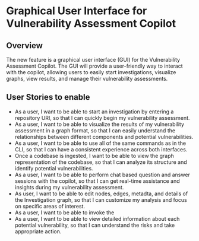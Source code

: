 # Graphical User Interface for Vulnerability Assessment Copilot

## Overview

The new feature is a graphical user interface (GUI) for the Vulnerability Assessment Copilot. The GUI will provide a user-friendly way to interact with the copilot, allowing users to easily start investigations, visualize graphs, view results, and manage their vulnerability assessments. 

## User Stories to enable
- As a user, I want to be able to start an investigation by entering a repository URI, so that I can quickly begin my vulnerability assessment.
- As a user, I want to be able to visualize the results of my vulnerability assessment in a graph format, so that I can easily understand the relationships between different components and potential vulnerabilities.
- As a user, I want to be able to use all of the same commands as in the CLI, so that I can have a consistent experience across both interfaces.
- Once a codebase is ingested, I want to be able to view the graph representation of the codebase, so that I can analyze its structure and identify potential vulnerabilities.
- As a user, I want to be able to perform chat based question and answer sessions with the copilot, so that I can get real-time assistance and insights during my vulnerability assessment.
- As user, I want to be able to edit nodes, edges, metadta, and details of the Investigation graph, so that I can customize my analysis and focus on specific areas of interest.
- As a user, I want to be able to invoke the 
- As a user, I want to be able to view detailed information about each potential vulnerability, so that I can understand the risks and take appropriate action.